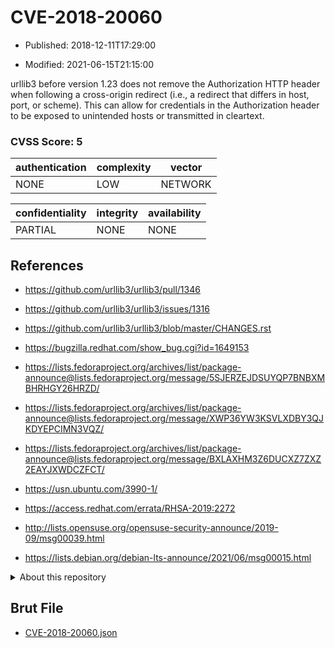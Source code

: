 # CVE-2018-20060

- Published: 2018-12-11T17:29:00

- Modified: 2021-06-15T21:15:00

urllib3 before version 1.23 does not remove the Authorization HTTP header when following a cross-origin redirect (i.e., a redirect that differs in host, port, or scheme). This can allow for credentials in the Authorization header to be exposed to unintended hosts or transmitted in cleartext.

### CVSS Score: **5**

| authentication | complexity | vector |
| --- | --- | --- |
| NONE | LOW | NETWORK |

| confidentiality | integrity | availability |
| --- | --- | --- |
| PARTIAL | NONE | NONE |

## References

* https://github.com/urllib3/urllib3/pull/1346

* https://github.com/urllib3/urllib3/issues/1316

* https://github.com/urllib3/urllib3/blob/master/CHANGES.rst

* https://bugzilla.redhat.com/show_bug.cgi?id=1649153

* https://lists.fedoraproject.org/archives/list/package-announce@lists.fedoraproject.org/message/5SJERZEJDSUYQP7BNBXMBHRHGY26HRZD/

* https://lists.fedoraproject.org/archives/list/package-announce@lists.fedoraproject.org/message/XWP36YW3KSVLXDBY3QJKDYEPCIMN3VQZ/

* https://lists.fedoraproject.org/archives/list/package-announce@lists.fedoraproject.org/message/BXLAXHM3Z6DUCXZ7ZXZ2EAYJXWDCZFCT/

* https://usn.ubuntu.com/3990-1/

* https://access.redhat.com/errata/RHSA-2019:2272

* http://lists.opensuse.org/opensuse-security-announce/2019-09/msg00039.html

* https://lists.debian.org/debian-lts-announce/2021/06/msg00015.html

<details>
<summary>About this repository</summary> 

  This repository is part of the project [Live Hack CVE](https://github.com/Live-Hack-CVE). Main website can be found [www.live-hack.org](https://www.live-hack.org) 
  
  Made by [Sn0wAlice](https://github.com/Sn0wAlice) for the people that care about security and need to have a feed of the latest CVEs. Hope you enjoy it, don't forget to star the repo and follow me on [Twitter](https://twitter.com/Sn0wAlice) and [Github](https://github.com/Sn0wAlice). And that is my [personnal website](https://www.alice-snow.me/)

  - [Home Page](https://github.com/Live-Hack-CVE)
  - [Framework](https://github.com/Live-Hack-CVE/cve-framework)
  - [CVE database](https://github.com/Live-Hack-CVE/full_database)
  - [Changelog](https://github.com/Live-Hack-CVE/Changelog)
</details>

## Brut File

* [CVE-2018-20060.json](https://raw.githubusercontent.com/Live-Hack-CVE/full_database/main/cves/2018/CVE-2018-20060.json)

